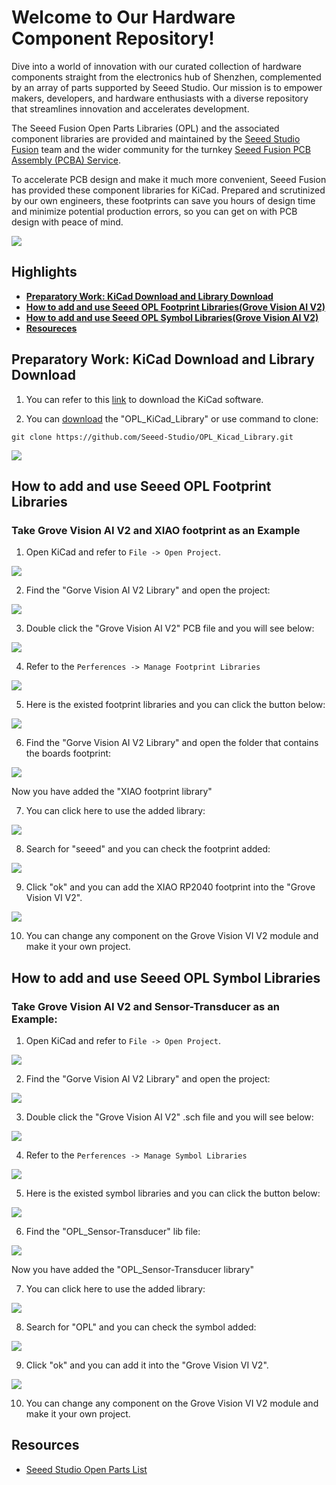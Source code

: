 # Welcome to Our Hardware Component Repository!

Dive into a world of innovation with our curated collection of hardware components straight from the electronics hub of Shenzhen, complemented by an array of parts supported by Seeed Studio. Our mission is to empower makers, developers, and hardware enthusiasts with a diverse repository that streamlines innovation and accelerates development.

The Seeed Fusion Open Parts Libraries (OPL) and the associated component libraries are provided and maintained by the [Seeed Studio Fusion](https://www.seeedstudio.com/fusion.html) team and the wider community for the turnkey [Seeed Fusion PCB Assembly (PCBA) Service](https://www.seeedstudio.com/prototype-pcb-assembly.html).

To accelerate PCB design and make it much more convenient, Seeed Fusion has provided these component libraries for KiCad. Prepared and scrutinized by our own engineers, these footprints can save you hours of design time and minimize potential production errors, so you can get on with PCB design with peace of mind.

![](/images/18.png)

## Highlights

- [**Preparatory Work: KiCad Download and Library Download**](#jump1)
- [**How to add and use Seeed OPL Footprint Libraries(Grove Vision AI V2)**](#jump2)
- [**How to add and use Seeed OPL Symbol Libraries(Grove Vision AI V2)**](#jump3)
- [**Resoureces**](#jump4)

## <span id="jump1">Preparatory Work: KiCad Download and Library Download </span>

1. You can refer to this [link](https://www.kicad.org/download/) to download the KiCad software.
 
2. You can [download](https://github.com/Seeed-Studio/OPL_Kicad_Library) the "OPL_KiCad_Library" or use command to clone:

```
git clone https://github.com/Seeed-Studio/OPL_Kicad_Library.git
```

![](/images/0.png)

## How to add and use Seeed OPL Footprint Libraries

### <span id="jump2"> Take Grove Vision AI V2 and XIAO footprint as an Example </span>

1. Open KiCad and refer to `File -> Open Project`.

![](./images/1.png)

2. Find the "Gorve Vision AI V2 Library" and open the project:

![](./images/2.png)

3. Double click the "Grove Vision AI V2" PCB file and you will see below:

![](./images/3.png)

4. Refer to the `Perferences -> Manage Footprint Libraries`

![](./images/4.png)

5. Here is the existed footprint libraries and you can click the button below:

![](./images/5.png)

6. Find the "Gorve Vision AI V2 Library" and open the folder that contains the boards footprint:

![](./images/6.png)

Now you have added the "XIAO footprint library"

7. You can click here to use the added library:

![](./images/7.png)

8. Search for "seeed" and you can check the footprint added:

![](./images/8.png)

9. Click "ok" and you can add the XIAO RP2040 footprint into the "Grove Vision VI V2".

![](./images/9.png)

10. You can change any component on the Grove Vision VI V2 module and make it your own project.

## <span id="jump3"> How to add and use Seeed OPL Symbol Libraries </span>

### Take Grove Vision AI V2 and Sensor-Transducer as an Example:

1. Open KiCad and refer to `File -> Open Project`.

![](./images/1.png)

2. Find the "Gorve Vision AI V2 Library" and open the project:

![](./images/2.png)

3. Double click the "Grove Vision AI V2" .sch file and you will see below:

![](./images/10.png)

4. Refer to the `Perferences -> Manage Symbol Libraries`

![](./images/11.png)

5. Here is the existed symbol libraries and you can click the button below:

![](./images/12.png)

6. Find the "OPL_Sensor-Transducer" lib file:

![](./images/13.png)

Now you have added the "OPL_Sensor-Transducer library"

7. You can click here to use the added library:

![](./images/16.png)

8. Search for "OPL" and you can check the symbol added:

![](./images/14.png)

9. Click "ok" and you can add it into the "Grove Vision VI V2".

![](./images/15.png)

10. You can change any component on the Grove Vision VI V2 module and make it your own project.

## Resources

- [Seeed Studio Open Parts List](https://files.seeedstudio.com/wiki/OPL/OPL_list.xlsx)

<!-- ## Even More Components!

![](https://blog.seeedstudio.com/wp-content/uploads/2018/12/1200_628-facebook-ad-copy.png)

As of last December, the [OPL has expanded](http://www.seeedstudio.com/blog/2018/12/04/just-what-you-wanted-for-xmas-introducing-the-new-shenzhen-open-parts-library-with-over-10000-parts/) from 800 components to more than 10,000 with the introduction of the new Shenzhen OPL. The original Seeed OPL is a catalog of components from Seeed’s own inventory, we have the parts and, we have been using them in our own production processes for years. The Shenzhen OPL contains parts from Shenzhen’s biggest components distributor that Seeed can quickly order for turnkey PCBA. While the sources are different, both can be used together with the Seeed Fusion PCBA service and reduce the production time to 7 days.

But with all the new components and many more to come, we don’t have enough resources to create the footprints for all of them. So, we are asking for help from you and the wider community to gradually build-up the library with us. As more and more users utilize the OPL and update the component libraries, the better the library will become for everyone. 

To assist with the process, we have designated a team of engineers to maintain the library and GitHub repositories. They will also help draw some footprints and connect schematic symbols. But while our engineers do their best to check each footprint, with the sheer number of components, it is inevitable that some errors will be present. It is unavoidable. So to make up for it, Seeed Fusion has introduced a re-manufacture promise: If an error in the library requires the boards to be re-manufactured, then we will re-manufacture the corrected boards for you for free. By using this library, you accept this potential risk.

## Footprint Design Guidelines
It is still early days, and we have a lot of catching up to do. So, the most important additions at this stage are unique symbols and footprints and any generic footprints that are missing. Part-specific symbols that use generic footprints and slight variations of generic footprints can be added later.

For consistency and ease of use, we would greatly appreciate it if everyone followed the same guidelines for new additions to the library:

-	The previous component libraries have been re-organized to match the Shenzhen OPL’s categorization. Please add new entries to the relevant sub-library according to the online OPL library’s classification.
-	Please take the time to study [KiCad’s own Library Convention](http://kicad-pcb.org/libraries/klc/) and ensure that the new footprints comply. Please refer to other footprints in the OPL or KiCad’s built-in footprints for reference. 
-	For MPN specific footprints, please follow the existing footprint naming convention for the footprint and name the corresponding schematic symbol with the manufacturer part number.

### Notes:
- #### The current version of the KiCad Library has been completely revamped in response to all the feedback we have recieved. Originally a direct import of the Eagle library, the old library did not comply with KiCad guidelines and placed features on the wrong layers. For the latest version, we have throroughly investigated the issues and revised (nearly) all of the footprints. Let us know if you think we missed something!

-	The Seeed OPL component libraries have been updated to match the Shenzhen OPL categories to aid in merging the two libraries. Some components will have moved to new homes, but this has not been updated on the website OPL library yet. We will update this soon!
-	Some of the original Seeed OPL KiCad component footprints have not been updated to match KiCad’s design guidelines yet. They are safe to use, and the pads are correct, but they may look a little ugly.
-	Unlike previous versions, we have uploaded the files individually as opposed to a whole zip file. We hope this will help you follow standard GitHub workflow to contribute changes. (Thanks for your feedback!)

There is a lot to consider in managing a large library like this, so we would greatly appreciate any ideas and feedback regarding how we can make the library more user-friendly. We’ll be monitoring the discussion section and the designated OPL section in our forums. You are also welcome to let us know by [e-mail](mailto:fusion@seeed.cc).

We hope the new maintained library will prove to be an invaluable resource to all of our PCBA users and beyond.

## Resources
1. A KiCad Bill-of-Materials (BOM) plugin to follow SeeedStudio's Fusion PCBA assembly service's template, This plugin is set up to use the KiCad schematic's part data as it is provided in Seeed Studio's Open Parts Library (OPL) collection for KiCad. - https://github.com/imrehg/kicad-bom-seeedstudio


[![Analytics](https://ga-beacon.appspot.com/UA-46589105-3/OPL_Kicad_Library)](https://github.com/igrigorik/ga-beacon) -->
